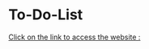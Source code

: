 # To-Do-List

[Click on the link to access the website : ](https://apple-cake-99992.herokuapp.com/)
